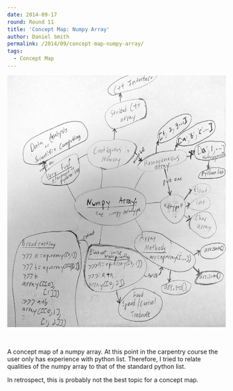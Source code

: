 ```yaml
---
date: 2014-09-17
round: Round 11
title: 'Concept Map: Numpy Array'
author: Daniel Smith
permalink: /2014/09/concept-map-numpy-array/
tags:
  - Concept Map
---
```

[<img class="alignnone size-large wp-image-8772" alt="Numpy_Array_Concept_Map" src="/uploads/2014/09/Numpy_Array_Concept_Map1-1024x842.jpg" width="707" height="581" />][1]

&nbsp;

A concept map of a numpy array. At this point in the carpentry course the user only has experience with python list. Therefore, I tried to relate qualities of the numpy array to that of the standard python list.

In retrospect, this is probably not the best topic for a concept map.

 [1]: /uploads/2014/09/Numpy_Array_Concept_Map1.jpg
